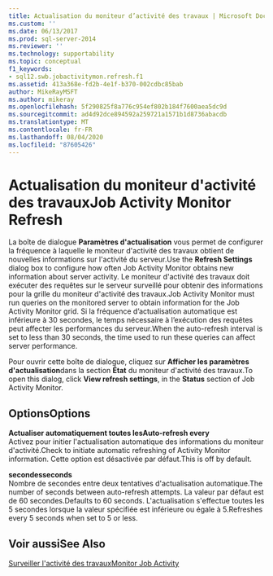 ```yaml
---
title: Actualisation du moniteur d’activité des travaux | Microsoft Docs
ms.custom: ''
ms.date: 06/13/2017
ms.prod: sql-server-2014
ms.reviewer: ''
ms.technology: supportability
ms.topic: conceptual
f1_keywords:
- sql12.swb.jobactivitymon.refresh.f1
ms.assetid: 413a368e-fd2b-4e1f-b370-002cdbc85bab
author: MikeRayMSFT
ms.author: mikeray
ms.openlocfilehash: 5f290825f8a776c954ef802b184f7600aea5dc9d
ms.sourcegitcommit: ad4d92dce894592a259721a1571b1d8736abacdb
ms.translationtype: MT
ms.contentlocale: fr-FR
ms.lasthandoff: 08/04/2020
ms.locfileid: "87605426"
---
```

# <a name="job-activity-monitor-refresh"></a><span data-ttu-id="be754-102">Actualisation du moniteur d'activité des travaux</span><span class="sxs-lookup"><span data-stu-id="be754-102">Job Activity Monitor Refresh</span></span>
  <span data-ttu-id="be754-103">La boîte de dialogue **Paramètres d'actualisation** vous permet de configurer la fréquence à laquelle le moniteur d'activité des travaux obtient de nouvelles informations sur l'activité du serveur.</span><span class="sxs-lookup"><span data-stu-id="be754-103">Use the **Refresh Settings** dialog box to configure how often Job Activity Monitor obtains new information about server activity.</span></span> <span data-ttu-id="be754-104">Le moniteur d'activité des travaux doit exécuter des requêtes sur le serveur surveillé pour obtenir des informations pour la grille du moniteur d'activité des travaux.</span><span class="sxs-lookup"><span data-stu-id="be754-104">Job Activity Monitor must run queries on the monitored server to obtain information for the Job Activity Monitor grid.</span></span> <span data-ttu-id="be754-105">Si la fréquence d’actualisation automatique est inférieure à 30 secondes, le temps nécessaire à l’exécution des requêtes peut affecter les performances du serveur.</span><span class="sxs-lookup"><span data-stu-id="be754-105">When the auto-refresh interval is set to less than 30 seconds, the time used to run these queries can affect server performance.</span></span>  
  
 <span data-ttu-id="be754-106">Pour ouvrir cette boîte de dialogue, cliquez sur **Afficher les paramètres d'actualisation**dans la section **État** du moniteur d'activité des travaux.</span><span class="sxs-lookup"><span data-stu-id="be754-106">To open this dialog, click **View refresh settings**, in the **Status** section of Job Activity Monitor.</span></span>  
  
## <a name="options"></a><span data-ttu-id="be754-107">Options</span><span class="sxs-lookup"><span data-stu-id="be754-107">Options</span></span>  
 <span data-ttu-id="be754-108">**Actualiser automatiquement toutes les**</span><span class="sxs-lookup"><span data-stu-id="be754-108">**Auto-refresh every**</span></span>  
 <span data-ttu-id="be754-109">Activez pour initier l'actualisation automatique des informations du moniteur d'activité.</span><span class="sxs-lookup"><span data-stu-id="be754-109">Check to initiate automatic refreshing of Activity Monitor information.</span></span> <span data-ttu-id="be754-110">Cette option est désactivée par défaut.</span><span class="sxs-lookup"><span data-stu-id="be754-110">This is off by default.</span></span>  
  
 <span data-ttu-id="be754-111">**secondes**</span><span class="sxs-lookup"><span data-stu-id="be754-111">**seconds**</span></span>  
 <span data-ttu-id="be754-112">Nombre de secondes entre deux tentatives d'actualisation automatique.</span><span class="sxs-lookup"><span data-stu-id="be754-112">The number of seconds between auto-refresh attempts.</span></span> <span data-ttu-id="be754-113">La valeur par défaut est de 60 secondes.</span><span class="sxs-lookup"><span data-stu-id="be754-113">Defaults to 60 seconds.</span></span> <span data-ttu-id="be754-114">L'actualisation s'effectue toutes les 5 secondes lorsque la valeur spécifiée est inférieure ou égale à 5.</span><span class="sxs-lookup"><span data-stu-id="be754-114">Refreshes every 5 seconds when set to 5 or less.</span></span>  
  
## <a name="see-also"></a><span data-ttu-id="be754-115">Voir aussi</span><span class="sxs-lookup"><span data-stu-id="be754-115">See Also</span></span>  
 [<span data-ttu-id="be754-116">Surveiller l'activité des travaux</span><span class="sxs-lookup"><span data-stu-id="be754-116">Monitor Job Activity</span></span>](../../ssms/agent/monitor-job-activity.md)  
  
  
